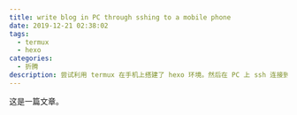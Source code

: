 ```yaml
---
title: write blog in PC through sshing to a mobile phone
date: 2019-12-21 02:38:02
tags:
  - termux
  - hexo
categories:
  - 折腾
description: 尝试利用 termux 在手机上搭建了 hexo 环境。然后在 PC 上 ssh 连接到手机，编辑 markdown，产生了这篇文章。
---
```


这是一篇文章。